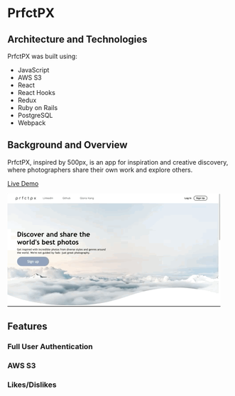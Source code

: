# PrfctPX
## Architecture and Technologies
PrfctPX was built using:
* JavaScript
* AWS S3
* React
* React Hooks
* Redux
* Ruby on Rails
* PostgreSQL
* Webpack

## Background and Overview

PrfctPX, inspired by 500px, is an app for inspiration and creative discovery, where photographers share their own work and explore others.  &nbsp;&nbsp;&nbsp;&nbsp;

[Live Demo](https://bit.ly/prfctpx)  &nbsp;&nbsp;&nbsp;&nbsp;

![PrfctPX Preview](/app/assets/images/prfctpx.gif "PrfctPX Preview")

## Features
### Full User Authentication

### AWS S3

### Likes/Dislikes

